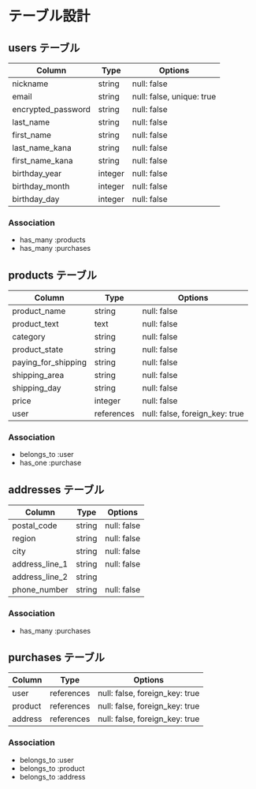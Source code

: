 # テーブル設計

## users テーブル

| Column             | Type    | Options                   |
| ------------------ | ------- | ------------------------- |
| nickname           | string  | null: false               |
| email              | string  | null: false, unique: true |
| encrypted_password | string  | null: false               |
| last_name          | string  | null: false               |
| first_name         | string  | null: false               |          
| last_name_kana     | string  | null: false               |
| first_name_kana    | string  | null: false               |
| birthday_year      | integer | null: false               |
| birthday_month     | integer | null: false               |
| birthday_day       | integer | null: false               |

### Association

- has_many :products
- has_many :purchases

## products テーブル

| Column              | Type       | Options                        |
| ------------------- | ---------- | ------------------------------ |
| product_name        | string     | null: false                    | 
| product_text        | text       | null: false                    | 
| category            | string     | null: false                    | 
| product_state       | string     | null: false                    |
| paying_for_shipping | string     | null: false                    |
| shipping_area       | string     | null: false                    |
| shipping_day        | string     | null: false                    |
| price               | integer    | null: false                    |
| user                | references | null: false, foreign_key: true |

### Association

- belongs_to :user
- has_one :purchase

## addresses テーブル

| Column         | Type    | Options     |
| -------------- | ------- | ----------- |
| postal_code    | string  | null: false |
| region         | string  | null: false |
| city           | string  | null: false |
| address_line_1 | string  | null: false |
| address_line_2 | string  |             |
| phone_number   | string  | null: false |

### Association

- has_many :purchases

## purchases テーブル

| Column         | Type       | Options                        |
| -------------- | ---------- | ------------------------------ |
| user           | references | null: false, foreign_key: true |
| product        | references | null: false, foreign_key: true |
| address        | references | null: false, foreign_key: true |

### Association

- belongs_to :user
- belongs_to :product
- belongs_to :address